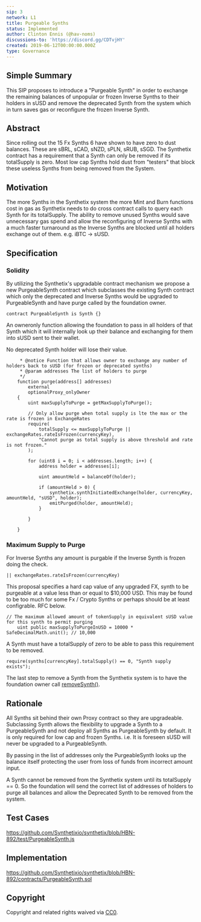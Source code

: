 ```yaml
---
sip: 3
network: L1
title: Purgeable Synths
status: Implemented
author: Clinton Ennis (@hav-noms)
discussions-to: 'https://discord.gg/CDTvjHY'
created: 2019-06-12T00:00:00.000Z
type: Governance
---
```


<!--You can leave these HTML comments in your merged SIP and delete the visible duplicate text guides, they will not appear and may be helpful to refer to if you edit it again. This is the suggested template for new SIPs. Note that an SIP number will be assigned by an editor. When opening a pull request to submit your SIP, please use an abbreviated title in the filename, `sip-draft_title_abbrev.md`. The title should be 44 characters or less.-->

## Simple Summary

<!--"If you can't explain it simply, you don't understand it well enough." Provide a simplified and layman-accessible explanation of the SIP.-->

This SIP proposes to introduce a "Purgeable Synth" in order to exchange the remaining balances of unpopular or frozen Inverse Synths to their holders in sUSD and remove the deprecated Synth from the system which in turn saves gas or reconfigure the frozen Inverse Synth.

## Abstract

<!--A short (~200 word) description of the technical issue being addressed.-->

Since rolling out the 15 Fx Synths 6 have shown to have zero to dust balances. These are sBRL, sCAD, sNZD, sPLN, sRUB, sSGD. The Synthetix contract has a requirement that a Synth can only be removed if its totalSupply is zero. Most low cap Synths hold dust from "testers" that block these useless Synths from being removed from the System.

## Motivation

<!--The motivation is critical for SIPs that want to change Synthetix. It should clearly explain why the existing protocol specification is inadequate to address the problem that the SIP solves. SIP submissions without sufficient motivation may be rejected outright.-->

The more Synths in the Synthetix system the more Mint and Burn functions cost in gas as Synthetix needs to do cross contract calls to query each Synth for its totalSupply.
The ability to remove unused Synths would save unnecessary gas spend and allow the reconfiguring of Inverse Synths with a much faster turnaround as the Inverse Synths are blocked until all holders exchange out of them. e.g. iBTC -> sUSD.

## Specification

<!--The technical specification should describe the syntax and semantics of any new feature.-->

### Solidity

By utilizing the Synthetix's upgradable contract mechanism we propose a new PurgeableSynth contract which subclasses the existing Synth contract which only the deprecated and Inverse Synths would be upgraded to PurgeableSynth and have purge called by the foundation owner.

```
contract PurgeableSynth is Synth {}
```

An owneronly function allowing the foundation to pass in all holders of that Synth which it will internally look up their balance and exchanging for them into sUSD sent to their wallet.

No deprecated Synth holder will lose their value.

```/**
     * @notice Function that allows owner to exchange any number of holders back to sUSD (for frozen or deprecated synths)
     * @param addresses The list of holders to purge
     */
    function purge(address[] addresses)
        external
        optionalProxy_onlyOwner
    {
        uint maxSupplyToPurge = getMaxSupplyToPurge();

        // Only allow purge when total supply is lte the max or the rate is frozen in ExchangeRates
        require(
            totalSupply <= maxSupplyToPurge || exchangeRates.rateIsFrozen(currencyKey),
            "Cannot purge as total supply is above threshold and rate is not frozen."
        );

        for (uint8 i = 0; i < addresses.length; i++) {
            address holder = addresses[i];

            uint amountHeld = balanceOf(holder);

            if (amountHeld > 0) {
                synthetix.synthInitiatedExchange(holder, currencyKey, amountHeld, "sUSD", holder);
                emitPurged(holder, amountHeld);
            }

        }

    }
```

### Maximum Supply to Purge 
For Inverse Synths any amount is purgable if the Inverse Synth is frozen doing the check.
```
|| exchangeRates.rateIsFrozen(currencyKey)
```
This proposal specifies a hard cap value of any upgraded FX, synth to be purgeable at a value less than or equal to \$10,000 USD. This may be found to be too much for some Fx / Crypto Synths or perhaps should be at least configrable. RFC below.

```
// The maximum allowed amount of tokenSupply in equivalent sUSD value for this synth to permit purging
    uint public maxSupplyToPurgeInUSD = 10000 * SafeDecimalMath.unit(); // 10,000
```

A Synth must have a totalSupply of zero to be able to pass this requirement to be removed.

```
require(synths[currencyKey].totalSupply() == 0, "Synth supply exists");
```

The last step to remove a Synth from the Synthetix system is to have the foundation owner call [removeSynth()](https://github.com/Synthetixio/synthetix/blob/master/contracts/Synthetix.sol#L212).

## Rationale

<!--The rationale fleshes out the specification by describing what motivated the design and why particular design decisions were made. It should describe alternate designs that were considered and related work, e.g. how the feature is supported in other languages. The rationale may also provide evidence of consensus within the community, and should discuss important objections or concerns raised during discussion.-->

All Synths sit behind their own Proxy contract so they are upgradeable. Subclassing Synth allows the flexibility to upgrade a Synth to a PurgeableSynth and not deploy all Synths as PurgeableSynth by default. It is only required for low cap and frozen Synths. i.e. It is foreseen sUSD will never be upgraded to a PurgeableSynth.

By passing in the list of addresses only the PurgeableSynth looks up the balance itself protecting the user from loss of funds from incorrect amount input.

A Synth cannot be removed from the Synthetix system until its totalSupply == 0. So the foundation will send the correct list of addresses of holders to purge all balances and allow the Deprecated Synth to be removed from the system.

## Test Cases

<!--Test cases for an implementation are mandatory for SIPs but can be included with the implementation..-->

https://github.com/Synthetixio/synthetix/blob/HBN-892/test/PurgeableSynth.js

## Implementation

<!--The implementations must be completed before any SIP is given status "Implemented", but it need not be completed before the SIP is "Approved". While there is merit to the approach of reaching consensus on the specification and rationale before writing code, the principle of "rough consensus and running code" is still useful when it comes to resolving many discussions of API details.-->

https://github.com/Synthetixio/synthetix/blob/HBN-892/contracts/PurgeableSynth.sol

## Copyright

Copyright and related rights waived via [CC0](https://creativecommons.org/publicdomain/zero/1.0/).
